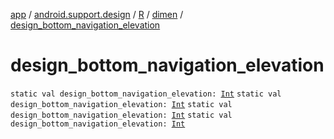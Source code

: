 [app](../../../index.md) / [android.support.design](../../index.md) / [R](../index.md) / [dimen](index.md) / [design_bottom_navigation_elevation](.)

# design_bottom_navigation_elevation

`static val design_bottom_navigation_elevation: `[`Int`](https://kotlinlang.org/api/latest/jvm/stdlib/kotlin/-int/index.html)
`static val design_bottom_navigation_elevation: `[`Int`](https://kotlinlang.org/api/latest/jvm/stdlib/kotlin/-int/index.html)
`static val design_bottom_navigation_elevation: `[`Int`](https://kotlinlang.org/api/latest/jvm/stdlib/kotlin/-int/index.html)
`static val design_bottom_navigation_elevation: `[`Int`](https://kotlinlang.org/api/latest/jvm/stdlib/kotlin/-int/index.html)